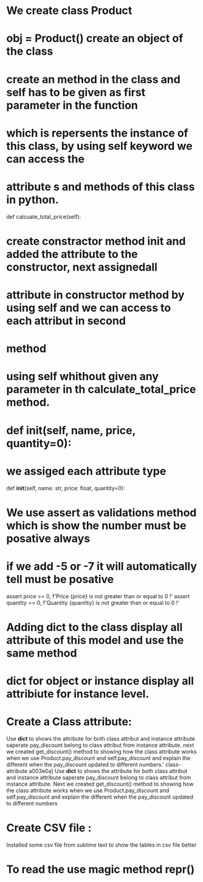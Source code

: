 # We create class Product

# obj = Product() create an object of the class

# create an method in the class and self has to be given as first parameter in the function
# which is repersents the instance of this class, by using self keyword we can access the
# attribute s and methods of this class in python.

def calcuate_total_price(self):

# create constractor method __init__ and added the attribute to the constructor, next assignedall
# attribute in constructor method by using self and we can access to each attribut in second
# method
# using self whithout given any parameter in th calculate_total_price method.

# def __init__(self, name, price, quantity=0):
# we assiged each attribute type
def __init__(self, name: str, price: float, quantity=0):


# We use assert as validations method which is show the number must be posative always
# if we add -5 or -7 it will automatically tell must be posative
assert price >= 0, f'Price {price} is not greater than or equal to 0 !'
assert quantity >= 0, f'Quantity {quantity} is not greater than or equal to 0 !'

# Adding __dict__ to the class display all attribute of this model and use the same method
# __dict__ for object or instance display all attribiute for instance level.

# Create a Class attribute:
Use __dict__ to shows the attribute for both class attribut and instance attribute saperate pay_discount
belong to class attribut from instance attribute. next we created get_discount() method to showing how
the class attribute works when we use Product.pay_discount and self.pay_discount and explain the
different when the pay_discount updated to different numbers.'
class-attribute a003e0a] Use __dict__ to shows the attribute for both class attribut and instance
attribute saperate pay_discount belong to class attribut from instance attribute.
Next we created get_discount() method to showing how the class attribute works when we use
Product.pay_discount and self.pay_discount and explain the different when the pay_discount updated
to different numbers

# Create CSV file :
Installed some csv file from sublime text to show the tables in csv file better

# To read the use magic method __repr__()
